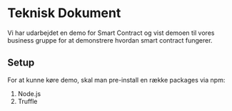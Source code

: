 # Teknisk Dokument
Vi har udarbejdet en demo for Smart Contract og vist demoen til vores business gruppe for at demonstrere hvordan smart 
contract fungerer. 

## Setup
For at kunne køre demo, skal man pre-install en række packages via npm: 
1. Node.js
2. Truffle
